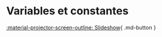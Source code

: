 # Variables et constantes
[:material-projector-screen-outline: Slideshow](slides-variablesConstantes.html){ .md-button }
